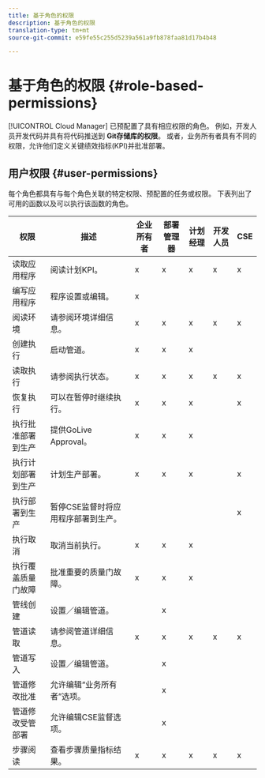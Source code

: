 ```yaml
---
title: 基于角色的权限
description: 基于角色的权限
translation-type: tm+mt
source-git-commit: e59fe55c255d5239a561a9fb878faa81d17b4b48

---
```



# 基于角色的权限 {#role-based-permissions}

[!UICONTROL Cloud Manager] 已预配置了具有相应权限的角色。 例如，开发人员开发代码并具有将代码推送到 **Git存储库的权限**。 或者，业务所有者具有不同的权限，允许他们定义关键绩效指标(KPI)并批准部署。

## 用户权限 {#user-permissions}

每个角色都具有与每个角色关联的特定权限、预配置的任务或权限。 下表列出了可用的函数以及可以执行该函数的角色。

| 权限 | 描述 | 企业所有者 | 部署管理器 | 计划经理 | 开发人员 | CSE |
|--- |--- |--- |--- |--- |--- |--- |
| 读取应用程序 | 阅读计划KPI。 | x | x | x | x | x |
| 编写应用程序 | 程序设置或编辑。 | x |  |  |  |  |
| 阅读环境 | 请参阅环境详细信息。 | x | x | x | x | x |
| 创建执行 | 启动管道。 | x | x | x |  |  |
| 读取执行 | 请参阅执行状态。 | x | x | x | x | x |
| 恢复执行 | 可以在暂停时继续执行。 | x | x | x |  | x |
| 执行批准部署到生产 | 提供GoLive Approval。 | x | x | x |  |  |
| 执行计划部署到生产 | 计划生产部署。 | x | x | x |  | x |
| 执行部署到生产 | 暂停CSE监督时将应用程序部署到生产。 |  |  |  |  | x |
| 执行取消 | 取消当前执行。 | x | x | x |  |  |
| 执行覆盖质量门故障 | 批准重要的质量门故障。 | x | x | x |  |  |
| 管线创建 | 设置／编辑管道。 |  | x |  |  |  |
| 管道读取 | 请参阅管道详细信息。 | x | x | x | x | x |
| 管道写入 | 设置／编辑管道。 |  | x |  |  |  |
| 管道修改批准 | 允许编辑“业务所有者”选项。 |  | x |  |  |  |
| 管道修改受管部署 | 允许编辑CSE监督选项。 |  | x |  |  |  |
| 步骤阅读 | 查看步骤质量指标结果。 | x | x | x | x | x |
